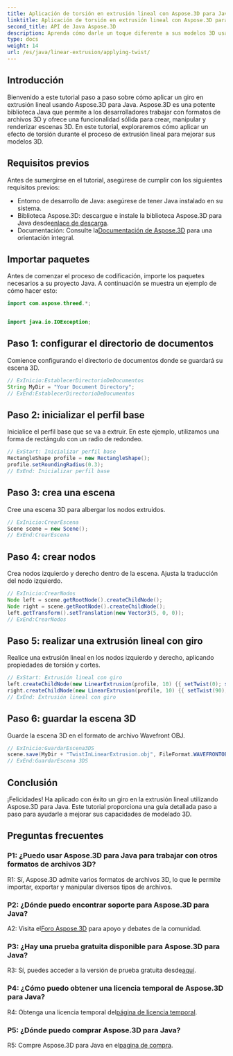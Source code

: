 ```yaml
---
title: Aplicación de torsión en extrusión lineal con Aspose.3D para Java
linktitle: Aplicación de torsión en extrusión lineal con Aspose.3D para Java
second_title: API de Java Aspose.3D
description: Aprenda cómo darle un toque diferente a sus modelos 3D usando Aspose.3D para Java. Siga nuestra guía paso a paso para obtener efectos de extrusión lineal mejorados.
type: docs
weight: 14
url: /es/java/linear-extrusion/applying-twist/
---
```

## Introducción

Bienvenido a este tutorial paso a paso sobre cómo aplicar un giro en extrusión lineal usando Aspose.3D para Java. Aspose.3D es una potente biblioteca Java que permite a los desarrolladores trabajar con formatos de archivos 3D y ofrece una funcionalidad sólida para crear, manipular y renderizar escenas 3D. En este tutorial, exploraremos cómo aplicar un efecto de torsión durante el proceso de extrusión lineal para mejorar sus modelos 3D.

## Requisitos previos

Antes de sumergirse en el tutorial, asegúrese de cumplir con los siguientes requisitos previos:

- Entorno de desarrollo de Java: asegúrese de tener Java instalado en su sistema.
-  Biblioteca Aspose.3D: descargue e instale la biblioteca Aspose.3D para Java desde[enlace de descarga](https://releases.aspose.com/3d/java/).
-  Documentación: Consulte la[Documentación de Aspose.3D](https://reference.aspose.com/3d/java/) para una orientación integral.

## Importar paquetes

Antes de comenzar el proceso de codificación, importe los paquetes necesarios a su proyecto Java. A continuación se muestra un ejemplo de cómo hacer esto:

```java
import com.aspose.threed.*;


import java.io.IOException;
```

## Paso 1: configurar el directorio de documentos

Comience configurando el directorio de documentos donde se guardará su escena 3D.

```java
// ExInicio:EstablecerDirectorioDeDocumentos
String MyDir = "Your Document Directory";
// ExEnd:EstablecerDirectorioDeDocumentos
```

## Paso 2: inicializar el perfil base

Inicialice el perfil base que se va a extruir. En este ejemplo, utilizamos una forma de rectángulo con un radio de redondeo.

```java
// ExStart: Inicializar perfil base
RectangleShape profile = new RectangleShape();
profile.setRoundingRadius(0.3);
// ExEnd: Inicializar perfil base
```

## Paso 3: crea una escena

Cree una escena 3D para albergar los nodos extruidos.

```java
// ExInicio:CrearEscena
Scene scene = new Scene();
// ExEnd:CrearEscena
```

## Paso 4: crear nodos

Crea nodos izquierdo y derecho dentro de la escena. Ajusta la traducción del nodo izquierdo.

```java
// ExInicio:CrearNodos
Node left = scene.getRootNode().createChildNode();
Node right = scene.getRootNode().createChildNode();
left.getTransform().setTranslation(new Vector3(5, 0, 0));
// ExEnd:CrearNodos
```

## Paso 5: realizar una extrusión lineal con giro

Realice una extrusión lineal en los nodos izquierdo y derecho, aplicando propiedades de torsión y cortes.

```java
// ExStart: Extrusión lineal con giro
left.createChildNode(new LinearExtrusion(profile, 10) {{ setTwist(0); setSlices(100); }});
right.createChildNode(new LinearExtrusion(profile, 10) {{ setTwist(90); setSlices(100); }});
// ExEnd: Extrusión lineal con giro
```

## Paso 6: guardar la escena 3D

Guarde la escena 3D en el formato de archivo Wavefront OBJ.

```java
// ExInicio:GuardarEscena3DS
scene.save(MyDir + "TwistInLinearExtrusion.obj", FileFormat.WAVEFRONTOBJ);
// ExEnd:GuardarEscena 3DS
```

## Conclusión

¡Felicidades! Ha aplicado con éxito un giro en la extrusión lineal utilizando Aspose.3D para Java. Este tutorial proporciona una guía detallada paso a paso para ayudarle a mejorar sus capacidades de modelado 3D.

## Preguntas frecuentes

### P1: ¿Puedo usar Aspose.3D para Java para trabajar con otros formatos de archivos 3D?

R1: Sí, Aspose.3D admite varios formatos de archivos 3D, lo que le permite importar, exportar y manipular diversos tipos de archivos.

### P2: ¿Dónde puedo encontrar soporte para Aspose.3D para Java?

 A2: Visita el[Foro Aspose.3D](https://forum.aspose.com/c/3d/18) para apoyo y debates de la comunidad.

### P3: ¿Hay una prueba gratuita disponible para Aspose.3D para Java?

 R3: Sí, puedes acceder a la versión de prueba gratuita desde[aquí](https://releases.aspose.com/).

### P4: ¿Cómo puedo obtener una licencia temporal de Aspose.3D para Java?

 R4: Obtenga una licencia temporal del[página de licencia temporal](https://purchase.aspose.com/temporary-license/).

### P5: ¿Dónde puedo comprar Aspose.3D para Java?

 R5: Compre Aspose.3D para Java en el[pagina de compra](https://purchase.aspose.com/buy).